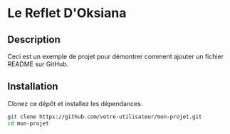 # Le Reflet D'Oksiana

## Description
Ceci est un exemple de projet pour démontrer comment ajouter un fichier README sur GitHub.

## Installation
Clonez ce dépôt et installez les dépendances.

```bash
git clone https://github.com/votre-utilisateur/mon-projet.git
cd mon-projet
